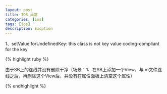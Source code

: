 ```yaml
---
layout: post
title: IOS 异常
categories: [ios]
tags: [ios]
description: Excption
---
```



1、setValue:forUndefinedKey: this class is not key value coding-compliant for the key

{% highlight ruby %}

由于SB上的连线并没有删除干净（场景：1、在SB上添加一个View，与.m文件连线之后，再删除这个View后，并没有在属性面板上清空这个属性）

{% endhighlight %}

